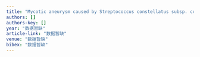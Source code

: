 ```yaml
---
title: "Mycotic aneurysm caused by Streptococcus constellatus subsp. constellatus"
authors: []
authors-key: []
year: "数据暂缺"
article-link: "数据暂缺"
venue: "数据暂缺"
bibex: "数据暂缺"
---
```


